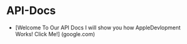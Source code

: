 # API-Docs
- [Welcome To Our API Docs I will show you how AppleDevlopment Works! Click Me!] (google.com)
